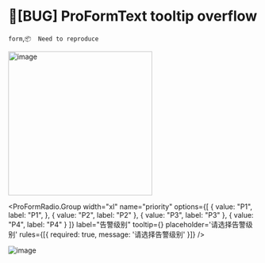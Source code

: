 # 🐛[BUG] ProFormText tooltip overflow

`form`,`📦  Need to reproduce`

<img width="290" alt="image" src="https://user-images.githubusercontent.com/88186802/204741085-4df78b0f-f08c-498a-859b-2c143a76fdc1.png">

<ProFormRadio.Group
width="xl"
name="priority"
options={[
{
value: "P1",
label: "P1",
}, {
value: "P2",
label: "P2"
}, {
value: "P3",
label: "P3"
}, {
value: "P4",
label: "P4"
}
]}
label="告警级别"
tooltip={<AlertPriorityInfo/>}
placeholder='请选择告警级别'
rules={[{ required: true, message: '请选择告警级别' }]}
/>

![image](https://user-images.githubusercontent.com/88186802/204741198-7b56a40d-1649-4d22-bd50-b1842e20fe75.png)
